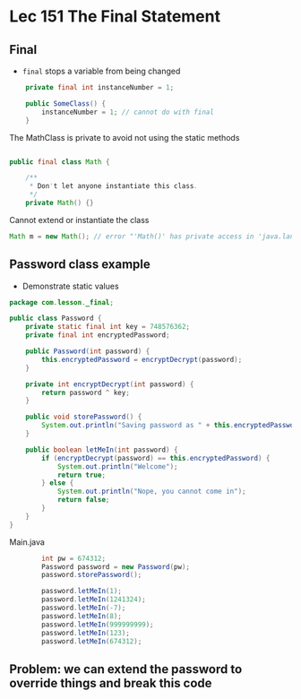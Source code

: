 # Lec 151 The Final Statement

## Final
* `final` stops a variable from being changed

```java
    private final int instanceNumber = 1;

    public SomeClass() {
        instanceNumber = 1; // cannot do with final
    }
```

The MathClass is private to avoid not using the static methods

```java

public final class Math {

    /**
     * Don't let anyone instantiate this class.
     */
    private Math() {}

```

Cannot extend or instantiate the class

```java
Math m = new Math(); // error "'Math()' has private access in 'java.lang.Math'"
```

## Password class example

* Demonstrate static values

```java
package com.lesson._final;

public class Password {
    private static final int key = 748576362;
    private final int encryptedPassword;

    public Password(int password) {
        this.encryptedPassword = encryptDecrypt(password);
    }

    private int encryptDecrypt(int password) {
        return password ^ key;
    }

    public void storePassword() {
        System.out.println("Saving password as " + this.encryptedPassword);
    }

    public boolean letMeIn(int password) {
        if (encryptDecrypt(password) == this.encryptedPassword) {
            System.out.println("Welcome");
            return true;
        } else {
            System.out.println("Nope, you cannot come in");
            return false;
        }
    }
}

```

Main.java

```java
        int pw = 674312;
        Password password = new Password(pw);
        password.storePassword();

        password.letMeIn(1);
        password.letMeIn(1241324);
        password.letMeIn(-7);
        password.letMeIn(8);
        password.letMeIn(999999999);
        password.letMeIn(123);
        password.letMeIn(674312);
```

## Problem: we can extend the password to override things and break this code
